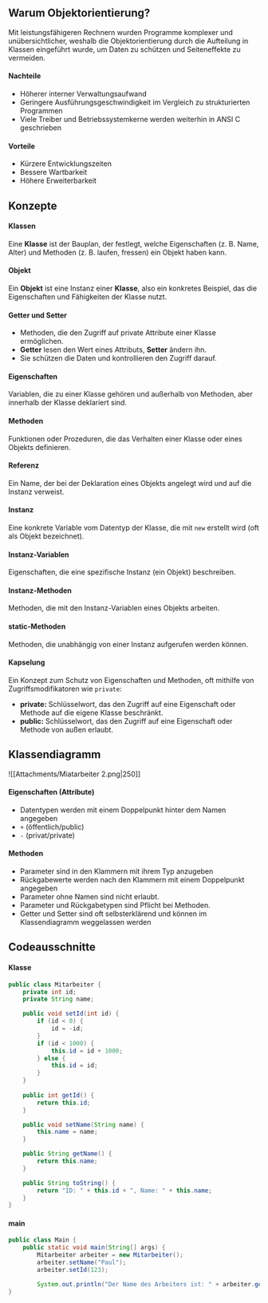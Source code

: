 ## Warum Objektorientierung?
Mit leistungsfähigeren Rechnern wurden Programme komplexer und unübersichtlicher, weshalb die Objektorientierung durch die Aufteilung in Klassen eingeführt wurde, um Daten zu schützen und Seiteneffekte zu vermeiden.
#### Nachteile
- Höherer interner Verwaltungsaufwand
- Geringere Ausführungsgeschwindigkeit im Vergleich zu strukturierten Programmen
- Viele Treiber und Betriebssystemkerne werden weiterhin in ANSI C geschrieben
#### Vorteile
- Kürzere Entwicklungszeiten
- Bessere Wartbarkeit
- Höhere Erweiterbarkeit
## Konzepte

#### Klassen
Eine **Klasse** ist der Bauplan, der festlegt, welche Eigenschaften (z. B. Name, Alter) und Methoden (z. B. laufen, fressen) ein Objekt haben kann.
#### Objekt
Ein **Objekt** ist eine Instanz einer **Klasse**, also ein konkretes Beispiel, das die Eigenschaften und Fähigkeiten der Klasse nutzt.

#### Getter und Setter
- Methoden, die den Zugriff auf private Attribute einer Klasse ermöglichen. 
- **Getter** lesen den Wert eines Attributs, **Setter** ändern ihn. 
- Sie schützen die Daten und kontrollieren den Zugriff darauf.
#### Eigenschaften
Variablen, die zu einer Klasse gehören und außerhalb von Methoden, aber innerhalb der Klasse deklariert sind.

#### Methoden
Funktionen oder Prozeduren, die das Verhalten einer Klasse oder eines Objekts definieren.

#### Referenz
Ein Name, der bei der Deklaration eines Objekts angelegt wird und auf die Instanz verweist.

#### Instanz
Eine konkrete Variable vom Datentyp der Klasse, die mit `new` erstellt wird (oft als Objekt bezeichnet).
#### Instanz-Variablen
Eigenschaften, die eine spezifische Instanz (ein Objekt) beschreiben.
#### Instanz-Methoden
Methoden, die mit den Instanz-Variablen eines Objekts arbeiten.

#### static-Methoden

Methoden, die unabhängig von einer Instanz aufgerufen werden können.

#### Kapselung

Ein Konzept zum Schutz von Eigenschaften und Methoden, oft mithilfe von Zugriffsmodifikatoren wie `private`:
- **private:** Schlüsselwort, das den Zugriff auf eine Eigenschaft oder Methode auf die eigene Klasse beschränkt.
- **public:** Schlüsselwort, das den Zugriff auf eine Eigenschaft oder Methode von außen erlaubt.

## Klassendiagramm
![[Attachments/Miatarbeiter 2.png|250]]
#### Eigenschaften (Attribute)
- Datentypen werden mit einem Doppelpunkt hinter dem Namen angegeben 
- `+` (öffentlich/public)
- `-` (privat/private)

#### Methoden
- Parameter sind in den Klammern mit ihrem Typ anzugeben
- Rückgabewerte werden nach den Klammern mit einem Doppelpunkt angegeben 
- Parameter ohne Namen sind nicht erlaubt.
- Parameter und Rückgabetypen sind Pflicht bei Methoden.
- Getter und Setter sind oft selbsterklärend und können im Klassendiagramm weggelassen werden

## Codeausschnitte
#### Klasse
```java
public class Mitarbeiter {
    private int id;
    private String name;

    public void setId(int id) {
        if (id < 0) {  
            id = -id;
        }
        if (id < 1000) {
            this.id = id + 1000;
        } else {
            this.id = id;
        }
    }
    
    public int getId() {
        return this.id;
    }

    public void setName(String name) {
        this.name = name;
    }

    public String getName() {
        return this.name;
    }

    public String toString() {
        return "ID: " + this.id + ", Name: " + this.name;
    }
}
```

#### main
```java
public class Main {
    public static void main(String[] args) {
        Mitarbeiter arbeiter = new Mitarbeiter();
        arbeiter.setName("Paul");
        arbeiter.setId(123);

        System.out.println("Der Name des Arbeiters ist: " + arbeiter.getName());
}

```
